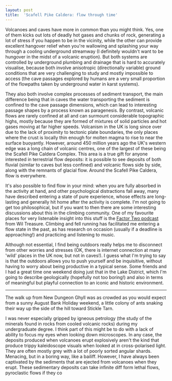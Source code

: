 ```yaml
---
layout: post
title:  'Scafell Pike Caldera: flow through time'
---
```


Volcanoes and caves have more in common than you might think. Yes, one of them kicks out lots of deadly hot gases and chunks of rock, generating a lot of stress if you happen to be in the vicinity, while the other can provide excellent hangover relief when you're wallowing and splashing your way through a cooling underground streamway (I definitely wouldn't want to be hungover in the midst of a volcanic eruption). But both systems are controlled by underground plumbing and drainage that is hard to accurately visualise, because both involve anisotropic (directionally variable) ground conditions that are very challenging to study and mostly impossible to access (the cave passages explored by humans are a very small proportion of the flowpaths taken by underground water in karst systems).

They also both involve complex processes of sediment transport, the main difference being that in caves the water transporting the sediment is confined to the cave passage dimensions, which can lead to interesting passage shapes by a process known as paragenesis. By contrast, volcanic flows are rarely confined at all and can surmount considerable topographic highs, mostly because they are formed of mixtures of solid particles and hot gases moving at far higher speeds. Volcanism in the UK is long since over due to the lack of proximity to tectonic plate boundaries, the only places where the crust is locally thin enough for molten magma to rise to near the surface buoyantly. However, around 450 million years ago the UK's western edge was a long chain of volcanic centres, one of the largest of these being the Scafell Pike Caldera Complex. This area is a true gift for anyone interested in terrestrial flow deposits: it is possible to see deposits of both fluvial (similar to caves but less confined) and volcanic flows side by side, along with the remnants of glacial flow. Around the Scafell Pike Caldera, flow is everywhere.

It's also possible to find flow in your mind: when you are fully absorbed in the activity at hand, and other psychological distractions fall away, many have described entering a state of pure experience, whose effects are long-lasting and generally hit home after the activity is complete. I'm not going to get too philosophical, but if you want to then there are some interesting discussions about this in the climbing community. One of my favourite places for very listenable insight into this stuff is the [Factor Two podcast](https://www.wiltreasure.co.uk/factor-two) from Wil Treasure. Climbing and fell running has facilitated me entering a flow state in the past, as has research on occasion (usually if a deadline is approaching!) and practicing and listening to music. 

Although not essential, I find being outdoors really helps me to disconnect from other worries and stresses (OK, there is internet connection at many 'wild' places in the UK now, but not in caves!). I guess what I'm trying to say is that the outdoors allows you to push yourself and be inquisitive, without having to worry about being productive in a typical sense. Some friends and I had a great time one weekend doing just that in the Lake District, which I'm going to describe geologically (hopefully not too boring!) and also in terms of meaningful but playful connection to an iconic and historic environment.

<hr color='lightgray'>

The walk up from New Dungeon Ghyll was as crowded as you would expect from a sunny August Bank Holiday weekend, a little colony of ants snaking their way up the side of the hill toward Stickle Tarn. 

I was never especially gripped by igneous petrology (the study of the minerals found in rocks from cooled volcanic rocks) during my undergraduate degree. I think part of this might be to do with a lack of ability to focus my eyes when looking down microscopes. In any case, the deposits produced when volcanoes erupt explosively aren't the kind that produce trippy kaleidoscope visuals when looked at in cross-polarised light. They are often mostly grey with a lot of poorly sorted angular shards. Menacing, but in a boring way, like a bailiff. However,  I have always been captivated by the sediments that are ejected from volcanoes when they erupt. These sedimentary deposits can take infinite diff form lethal flows, pyroclastic flows if they co